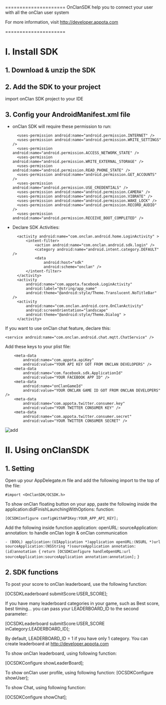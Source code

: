 =====================
OnClanSDK help you to connect your user with all the onClan user system

For more information, visit http://developer.appota.com 

=====================

# I. Install SDK

## 1. Download & unzip the SDK

## 2. Add the SDK to your project

import onClan SDK project to your IDE

## 3. Config your AndroidManifest.xml file

- onClan SDK will require these permission to run:

        <uses-permission android:name="android.permission.INTERNET" />
        <uses-permission android:name="android.permission.WRITE_SETTINGS" />
        <uses-permission android:name="android.permission.ACCESS_NETWORK_STATE" />
        <uses-permission android:name="android.permission.WRITE_EXTERNAL_STORAGE" />
        <uses-permission android:name="android.permission.READ_PHONE_STATE" />
        <uses-permission android:name="android.permission.GET_ACCOUNTS" />
        <uses-permission android:name="android.permission.USE_CREDENTIALS" />
        <uses-permission android:name="android.permission.CAMERA" />
        <uses-permission android:name="android.permission.VIBRATE" />
        <uses-permission android:name="android.permission.WAKE_LOCK" />
        <uses-permission android:name="android.permission.RECORD_AUDIO" />
        <uses-permission android:name="android.permission.RECEIVE_BOOT_COMPLETED" />
    
- Declare SDK Activities:

        <activity android:name="com.onclan.android.home.LoginActivity" >
            <intent-filter>
                <action android:name="com.onclan.android.sdk.login" />
                <category android:name="android.intent.category.DEFAULT" />
                <data
                    android:host="sdk"
                    android:scheme="onclan" />
            </intent-filter>
        </activity>
        <activity
            android:name="com.appota.facebook.LoginActivity"
            android:label="@string/app_name"
            android:theme="@android:style/Theme.Translucent.NoTitleBar" />
        <activity
            android:name="com.onclan.android.core.OnClanActivity"
            android:screenOrientation="landscape"
            android:theme="@android:style/Theme.Dialog" >
        </activity>
        
If you want to use onClan chat feature, declare this:

    <service android:name="com.onclan.android.chat.mqtt.ChatService" />

Add these keys to your plist file:

        <meta-data
            android:name="com.appota.apiKey"
            android:value="YOUR API KEY GOT FROM ONCLAN DEVELOPERS" />
        <meta-data
            android:name="com.facebook.sdk.ApplicationId"
            android:value="YOUR FACEBOOK APP ID" />
        <meta-data
            android:name="onClanGameId"
            android:value="YOUR ONCLAN GAME ID GOT FROM ONCLAN DEVELOPERS" />
        <meta-data
            android:name="com.appota.twitter.consumer.key"
            android:value="YOUR TWITTER CONSUMER KEY" />
        <meta-data
            android:name="com.appota.twitter.consumer.secret"
            android:value="YOUR TWITTER CONSUMER SECRET" />

![add](https://github.com/appota/ios-onclan-sdk/blob/master/images/sc2.png)

# II. Using onClanSDK
## 1. Setting
Open up your AppDelegate.m file and add the following import to the top of the file:

`#import <OnClanSDK/OCSDK.h>`

To show onClan floating button on your app, paste the following inside the application:didFinishLaunchingWithOptions: function:

`[OCSDKConfigure configWithAPIKey:YOUR_APP_API_KEY];`

Add the following inside function application: openURL: sourceApplication: annotation: to handle onClan login & onClan communication

`- (BOOL) application:(UIApplication *)application openURL:(NSURL *)url sourceApplication:(NSString *)sourceApplication annotation:(id)annotation {`
`return [OCSDKConfigure handleOpenURL:url sourceApplication:sourceApplication annotation:annotation];`
`}`

## 2. SDK functions
To post your score to onClan leaderboard, use the following function:

[OCSDKLeaderboard submitScore:USER_SCORE];

If you have many leaderboard categories in your game, such as Best score, best timing... you can pass your LEADERBOARD_ID to the second parameter:

[OCSDKLeaderboard submitScore:USER_SCORE inCategory:LEADERBOARD_ID];

By default, LEADERBOARD_ID = 1 if you have only 1 category. You can create leaderboard at http://developer.appota.com

To show onClan leaderboard, using following function:

[OCSDKConfigure showLeaderBoard];

To show onClan user profile, using following function:
[OCSDKConfigure showUser];

To show Chat, using following function:

[OCSDKConfigure showChat];
